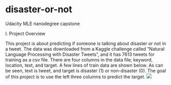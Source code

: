 # disaster-or-not
Udacity MLE nanodegree capstone

I. Project Overview

This project is about predicting if someone is talking about disaster or not in a tweet. The data was downloaded from a Kaggle challenge called ”Natural Language Processing with Disaster Tweets”, and it has 7613 tweets for training as a csv file. There are four columns in the data file; keyword, location, text, and target. A few lines of train data are shown below. As can be seen, text is tweet, and target is disaster (1) or non-disaster (0). The goal of this project is to use the left three columns to predict the target.
<img src="screen_shots/raw_training_data"/>
